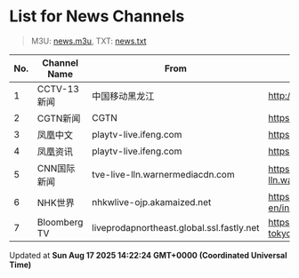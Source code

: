 # List for **News Channels**

> M3U: [news.m3u](/news.m3u), TXT: [news.txt](/txt/news.txt)

| No. | Channel Name | From | Source |
| --- | ------------ | ---- | ------ |
| 1 | CCTV-13 新闻 | 中国移动黑龙江 | <http://ottrrs.hl.chinamobile.com/PLTV/88888888/224/3221226537/index.m3u8> |
| 2 | CGTN新闻 | CGTN | <https://english-livebkali.cgtn.com/live/cgtn_news.m3u8> |
| 3 | 凤凰中文 | playtv-live.ifeng.com | <https://playtv-live.ifeng.com/live/06OLEGEGM4G_tv1.m3u8> |
| 4 | 凤凰资讯 | playtv-live.ifeng.com | <https://playtv-live.ifeng.com/live/06OLEEWQKN4_tv1.m3u8> |
| 5 | CNN国际新闻 | tve-live-lln.warnermediacdn.com | <https://tve-live-lln.warnermediacdn.com/hls/live/586495/cnngo/cnn_main/VIDEO_0_3564000.m3u8> |
| 6 | NHK世界 | nhkwlive-ojp.akamaized.net | <https://nhkwlive-ojp.akamaized.net/hls/live/2003459/nhkwlive-ojp-en/index_4M.m3u8> |
| 7 | Bloomberg TV | liveprodapnortheast.global.ssl.fastly.net | <https://liveprodapnortheast.global.ssl.fastly.net/ap1/Channel-APTVqvs-AWS-tokyo-1/Source-APTVqvs-1000-1_live.m3u8> |

Updated at **Sun Aug 17 2025 14:22:24 GMT+0000 (Coordinated Universal Time)**
